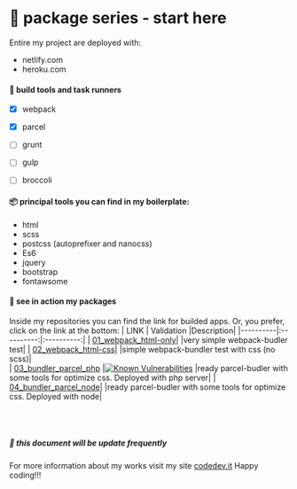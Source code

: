 # :rocket: package series - start here
Entire my project are deployed with:
* netlify.com
* heroku.com

#### :dart: build tools and task runners
- [x] webpack
- [x] parcel
- [ ] grunt
- [ ] gulp
- [ ] broccoli


#### :package: principal tools you can find in my boilerplate:
+ html 
+ scss
+ postcss (autoprefixer and nanocss)
+ Es6
+ jquery
+ bootstrap 
+ fontawsome

#### :link: see in action my packages
Inside my repositories you can find the link for builded apps.
Or, you prefer, click on the link at the bottom:
| LINK     | Validation |Description|
|----------|:----------:|:----------:|
| [01_webpack_html-only](https://webpack-html-only.herokuapp.com/)|         |very simple webpack-budler test|
| [02_webpack_html-css](https://webpack-html-css.herokuapp.com/)|           |simple webpack-bundler test with css (no scss)|    
| [03_bundler_parcel_php](https://bundler-parcel-php.herokuapp.com/)  |[![Known Vulnerabilities](https://snyk.io/test/github/codedev-it/03_bundler_parcel/badge.svg?targetFile=package.json)](https://snyk.io/test/github/codedev-it/03_bundler_parcel?targetFile=package.json)  |ready parcel-budler with some tools for optimize css. Deployed with php server|
| [04_bundler_parcel_node](https://bundler-parcel-node.herokuapp.com/)|     |ready parcel-budler with some tools for optimize css. Deployed with node| 


<br>
<br>

##### :calendar: this document will be update frequently
For more information about my works visit my site [codedev.it](https://codedev.it)
Happy coding!!!
